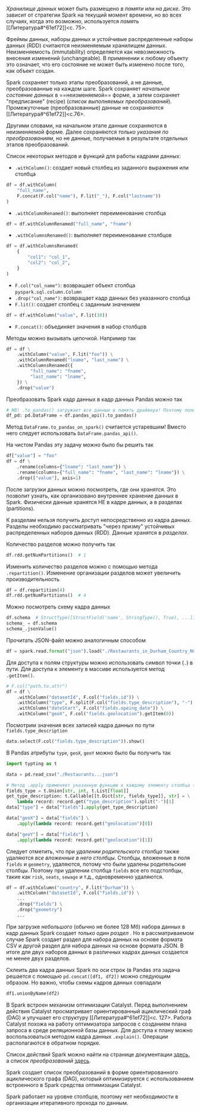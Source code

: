 _Хранилище данных_ может быть размещено _в памяти_ или _на диске_. Это зависит от стратегии Spark на текущий момент времени, но во всех случаях, когда это возможно, используется _память_ [[Литература#^61ef72]]<c. 75>.

Фреймы данных, наборы данных и устойчивые распределенные наборы данных (RDD) считаются неизменяемым хранилищем данных. Неизменяемость (immutability) определяется как невозможность внесения изменений (unchangeable). В применении к любому объекту это означает, что его состояние не может быть изменено после того, как объект создан.

Spark сохраняет только этапы преобразований, а не данные, преобразованные на каждом шаге. Spark сохраняет _начальное состояние данных_  в ==неизменяемой== форме, а затем сохраняет "предписание" (recipe) (_список выполняемых преобразований_). Промежуточные (преобразованные) данные не сохраняются [[Литература#^61ef72]]<c.76>.

Другими словами, на начальном этапе данные сохраняются в неизменяемой форме. Далее сохраняются _только указания по преобразованиям_, но не данные, получаемые в результате отдельных этапов преобразований.

Список некоторых методов и функций для работы кадрами данных:
- `.withColumn()`:  создает новый столбец из заданного выражения или столбца
```python
df = df.withColumn(
	"full_name",
	F.concat(F.col("name"), F.lit("_"), F.col("lastname"))
)
```
- `.withColumnRenamed()`: выполняет переименование столбца
```python
df = df.withColumnRenamed("full_name", "fname")
```
- `.withColumnsRenamed()`: выполняет переименование столбцов
```python
df = df.withColumnsRenamed(
	{
        "col1": "col_1",
        "col2": "col_2",
	}
)
```
- `F.col("col_name")`: возвращает объект столбца `pyspark.sql.column.Column`
- `.drop("col_name")`: возвращает кадр данных без указанного столбца
- `F.lit()`: создает столбец с заданным значением
```python
df = df.withColumn("value", F.lit(10))
```
- `F.concat()`: объединяет значения в набор столбцов

Методы можно вызывать цепочкой. Например так
```python
df = df \
    .withColumn("value", F.lit("foo")) \
    .withColumnRenamed("lname", "last_name") \
    .withColumnsRenamed({
		 "full_name": "fname",
		 "last_name": "lname",
    }) \
    .drop("value")
```

Преобразовать Spark кадр данных в кадр данных Pandas можно так
```python
# NB! .to_pandas() загружает все данные в память драйвера! Поэтому пользоваться нужно осторожно, в предположении, что итоговый кадр данных небольшой и может поместиться в памяти драйвера
df_pd: pd.DataFrame = df.pandas_api().to_pandas()
```

Метод `DataFrame.to_pandas_on_spark()` считается устаревшим! Вместо него следует использовать `DataFrame.pandas_api()`.

На чистом Pandas эту задачу можно было бы решить так
```python
df["value"] = "foo"
df = df \
    .rename(columns={"lname": "last_name"}) \
    .rename(columns={"full_name": "fname", "last_name": "lname"}) \
    .drop(["value"], axis=1)
```

После загрузки данных можно посмотреть, где они хранятся. Это позволит узнать, как организовано внутреннее хранение данных в Spark. Физически данные хранятся НЕ в кадре данных, а в разделах (partitions).

К разделам нельзя получить доступ непосредственно из кадра данных. Разделы необходимо рассматривать "через призму" устойчивых распределенных наборов данных (RDD). Данные хранятся в _разделах_.

Количество разделов можно получить так
```python
df.rdd.getNumPartitions()  # 1
```

Изменить количество разделов можно с помощью метода `.repartition()`. Изменение организации разделов может увеличить производительность
```python
df = df.repartition(4)
df.rdd.getNumPartitions()  # 4
```

Можно посмотреть схему кадра данных
```python
df.schema  # StructType([StructField('name', StringType(), True), ...])
schema_ = df.schema
schema_.jsonValue()
```

Прочитать JSON-файл можно аналогичным способом
```python
df = spark.read.format("json").load("./Restaurants_in_Durham_Country_NC.json")
```

Для доступа к полям структуры можно использовать символ точки (`.`) в пути. Для доступа к элементу в массиве используется метод `.getItem()`.
```python
# F.col("path.to.attr")
df = df \
    .withColumn("datasetId", F.col("fields.id")) \
    .withColumn("type", F.split(F.col("fields.type_description"), "-").getItem(1)) \
    .withColumn("dateStart", F.col("fields.opeing_date")) \
    .withColumn("geoX", F.col("fields.geolocation").getItem(0))
```

Посмотрим значения всех записей кадра данных по пути `fields.type_description`
```python
data.select(F.col("fields.type_description")).show()
```

В Pandas атрибуты `type`, `geoX`, `geoY` можно было бы получить так
```python
import typting as t

data = pd.read_csv("./Restaurants...json")

# Метод .apply применяет указанную функцию к каждому элементу столбца (Series) `fields`
fields_type = t.Union[str, int, t.List[float]]
get_type_description: t.Callable[[t.Dict[str, fields_type]], str] = \
    lambda record: record.get("type_description").split("-")[1]
data["type"] = data["fields"].apply(get_type_description)

data["geoX"] = data["fields"] \
    .apply(lambda record: record.get("geolocation")[0])

data["geoY"] = data["fields"] \
    .apply(lambda record: record.get("geolocation")[1])
```

Следует отметить, что при _удалении родительского столбца_ также удаляются _все вложенные в него столбцы_. Столбцы, вложенные в поля `fields` и `geometry`, удаляются, потому что были удалены родительские столбцы. Поэтому при удалении столбца `fields` все его подстолбцы, такие как `risk`, `seats`, `sewage` и т.д., одновременно удаляются.
```python
df = df.withColumn("country", F.lit("Durham")) \
    .withColumn("datasetId", F.col("fields.id")) \
    ...
    .drop("fields") \
    .drop("geometry")
    ...
```

При загрузке _небольшого_ (обычно не более 128 Мб) набора данных в кадр данных Spark создает _только один раздел_ . Но в рассматриваемом случае Spark создает раздел для набора данных на основе формата CSV и другой раздел для набора данных на основе формата JSON. 
В итоге для двух наборов данных в различных кадрах данных создается не менее двух разделов.

Склеить два кадра данных Spark по оси строк (в Pandas эта задача решается с помощью `pd.concat([df1, df2])` можно следующим образом. Но важно, чтобы схемы кадров данных совпадали
```python
df1.unionByName(df2)
```

В Spark встроен механизм оптимизации Catalyst. Перед выполнением действия Catalyst просматривает ориентированный ациклический граф (DAG) и улучшает его структуру [[Литература#^61ef72]]<c. 127>. Работа Catalyst похожа на работу оптимизатора запросов с созданием плана запроса в среде реляционной базы данных. Для доступа к плану можно воспользоваться методом кадра данных `.explain()`. Операции располагаются в обратном порядке.

Список _действий_ Spark можно найти на странице документации [здесь](https://spark.apache.org/docs/latest/rdd-programming-guide.html#actions), а список _преобразований_ [здесь](https://spark.apache.org/docs/latest/rdd-programming-guide.html#transformations).

Spark создает список преобразований в форме ориентированного ациклического графа (DAG), который оптимизируется с использованием встроенного в Spark средства оптимизации Catalyst.

Spark работает на уровне столбцов, поэтому нет необходимости в организации итеративного прохода по данным.